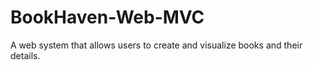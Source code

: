 # BookHaven-Web-MVC
A web system that allows users to create and visualize books and their details.
